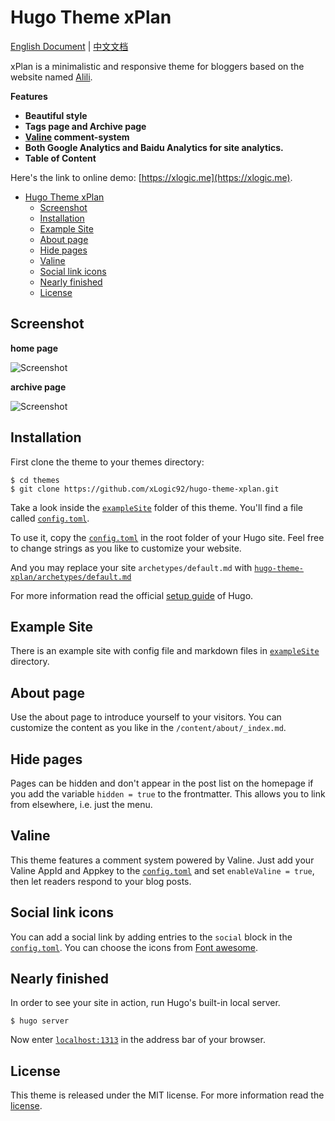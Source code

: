 # Hugo Theme xPlan

[English Document](https://github.com/xLogic92/hugo-theme-xplan/blob/master/README.md) | [中文文档](https://github.com/xLogic92/hugo-theme-xplan/blob/master/README_zh-cn.md)

xPlan is a minimalistic and responsive theme for bloggers based on the website named [Alili](https://alili.tech/).

**Features**

+ **Beautiful style**
+ **Tags page and Archive page**
+ **[Valine](https://valine.js.org) comment-system**
+ **Both Google Analytics and Baidu Analytics for site analytics.**
+ **Table of Content**

Here's the link to online demo: [https://xlogic.me](https://xlogic.me).

<!-- TOC depthFrom:1 depthTo:6 withLinks:1 updateOnSave:1 orderedList:0 -->

- [Hugo Theme xPlan](#hugo-theme-xplan)
	- [Screenshot](#screenshot)
	- [Installation](#installation)
	- [Example Site](#example-site)
	- [About page](#about-page)
	- [Hide pages](#hide-pages)
	- [Valine](#valine)
	- [Social link icons](#social-link-icons)
	- [Nearly finished](#nearly-finished)
	- [License](#license)

<!-- /TOC -->

## Screenshot

**home page**

![Screenshot](https://github.com/xLogic92/hugo-theme-xplan/blob/master/images/screenshot.jpg)

**archive page**

![Screenshot](https://github.com/xLogic92/hugo-theme-xplan/blob/master/images/archive.jpg)

## Installation

First clone the theme to your themes directory:

```
$ cd themes
$ git clone https://github.com/xLogic92/hugo-theme-xplan.git
```

Take a look inside the [`exampleSite`](https://github.com/xLogic92/hugo-theme-xplan/tree/master/exampleSite) folder of this theme. You'll find a file called [`config.toml`](https://github.com/xLogic92/hugo-theme-xplan/blob/master/exampleSite/config.toml).

To use it, copy the [`config.toml`](https://github.com/xLogic92/hugo-theme-xplan/blob/master/exampleSite/config.toml) in the root folder of your Hugo site. Feel free to change strings as you like to customize your website.

And you may replace your site `archetypes/default.md` with [`hugo-theme-xplan/archetypes/default.md`](https://github.com/xLogic92/hugo-theme-xplan/tree/master/archetypes/default.md)

For more information read the official [setup guide](//gohugo.io/overview/installing/) of Hugo.

## Example Site

There is an example site with config file and markdown files in [`exampleSite`](https://github.com/xLogic92/hugo-theme-xplan/tree/master/exampleSite) directory.

## About page

Use the about page to introduce yourself to your visitors. You can customize the content as you like in the `/content/about/_index.md`.

## Hide pages

Pages can be hidden and don't appear in the post list on the homepage if you add the variable `hidden = true` to the frontmatter. This allows you to link from elsewhere, i.e. just the menu.

## Valine

This theme features a comment system powered by Valine. Just add your Valine AppId and Appkey to the [`config.toml`](https://github.com/xLogic92/hugo-theme-xplan/blob/master/exampleSite/config.toml) and set `enableValine = true`, then let readers respond to your blog posts.

## Social link icons

You can add a social link by adding entries to the `social` block in the [`config.toml`](https://github.com/xLogic92/hugo-theme-xplan/blob/master/exampleSite/config.toml). You can choose the icons from [Font awesome](https://fortawesome.github.io/Font-Awesome/).

## Nearly finished

In order to see your site in action, run Hugo's built-in local server.

```
$ hugo server
```

Now enter [`localhost:1313`](http://localhost:1313) in the address bar of your browser.

## License

This theme is released under the MIT license. For more information read the [license](https://github.com/xLogic92/hugo-theme-xplan/blob/master/LICENSE.md).
